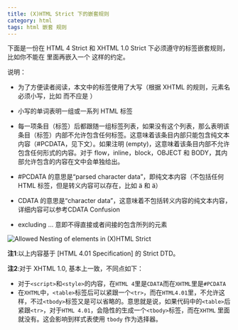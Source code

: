 ```yaml
---
title: (X)HTML Strict 下的嵌套规则
category: html
tags: html 嵌套 规则
---
```


下面是一份在 HTML 4 Strict 和 XHTML 1.0 Strict 下必须遵守的标签嵌套规则，比如你不能在 <a> 里面再嵌入一个 <a> 这样的约定。

<!-- more -->

说明：

* 为了方便读者阅读，本文中的标签使用了大写（根据 XHTML 的规则，元素名必须小写，比如 <html> 而不应是 <HTML>）

* 小写的单词表明一组或一系列 HTML 标签

* 每一项条目（标签）后都跟随一组标签列表，如果没有这个列表，那么表明该条目（标签）内部不允许包含任何标签。这意味着该条目内部只能包含纯文本内容（#PCDATA，见下文）。如果注明 (empty)，这意味着该条目内部不允许包含任何形式的内容。对于 flow，inline，block，OBJECT 和 BODY，其内部允许包含的内容在文中会单独给出。

* \#PCDATA 的意思是“parsed character data”，即纯文本内容（不包括任何 HTML 标签，但是转义内容可以存在，比如 &auml; 和 &#228;）

* CDATA 的意思是“character data”，这意味着不包括转义内容的纯文本内容，详细内容可以参考CDATA Confusion

* excluding ... 意即不得直接或者间接的包含所列的元素

![Allowed Nesting of elements in (X)HTML Strict](http://www.junchenwu.com/upload/allowednesting.gif)


__注1__:以上内容基于 [HTML 4.01 Specification] 的 Strict DTD。

__注2__:对于 XHTML 1.0, 基本上一致，不同点如下：

* 对于`<script>`和`<style>`的内容，在`HTML 4`里是`CDATA`而在`XHTML`里是`#PCDATA`
* 在`XHTML`中，`<table>`标签后可以紧跟一个`<tr>`，而在`HTML4.01`里，不允许这样，不过`<tbody>`标签又是可以省略的。意思就是说，如果代码中的`<table>`后紧跟`<tr>`，对于`HTML 4.01`，会隐性的生成一个`<tbody>`标签，而在`XHTML` 里面就没有。这会影响到样式表使用 `tbody` 作为选择器。

